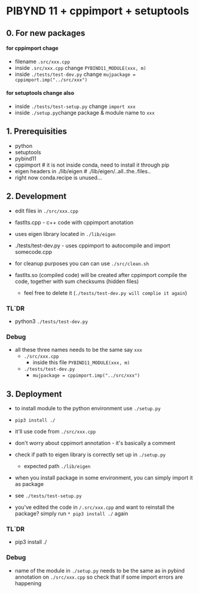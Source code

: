 # PIBYND 11 + cppimport + setuptools

## 0. For new packages

#### for cppimport chage
* filename `.src/xxx.cpp`
* inside   `.src/xxx.cpp` change `PYBIND11_MODULE(xxx, m)`
* inside   `./tests/test-dev.py` change `mujpackage = cppimport.imp("../src/xxx")`

#### for setuptools change also
* inside `./tests/test-setup.py` change `import xxx`
* inside `./setup.py`change package & module name to `xxx`


## 1. Prerequisities
* python
* setuptools
* pybind11
* cppimport # it is not inside conda, need to install it through pip
* eigen headers in ./lib/eigen # ./lib/eigen/..all..the..files..
* right now conda.recipe is unused...

## 2. Development
* edit files in `./src/xxx.cpp`
* fastlts.cpp - c++ code with cppimport anotation
* uses eigen library located in `./lib/eigen`
* ./tests/test-dev.py - uses cppimport to autocompile and import somecode.cpp
* for cleanup purposes you can can use `./src/clean.sh`

* fastlts.so (compiled code) will be created after cppimport compile the code, together with sum checksums (hidden files)
    * feel free to delete it (`./tests/test-dev.py will complie it again`)

### TL`DR
* python3  `./tests/test-dev.py`

### Debug
* all these three names needs to be the same say `xxx`
	* `./src/xxx.cpp`
		* inside this file `PYBIND11_MODULE(xxx, m)`
	* `./tests/test-dev.py`
		* `mujpackage = cppimport.imp("../src/xxx")`

## 3. Deployment
* to install module to the python environment use `./setup.py`
* `pip3 install ./`
* it'll use code from `./src/xxx.cpp`
* don't worry about cppimort annotation - it's basically a comment
* check if path to eigen library is correctly set up in `./setup.py`
	* expected path `./lib/eigen`
* when you install package in some environment, you can simply import it as package
* see `./tests/test-setup.py`

* you've edited the code in `/.src/xxx.cpp` and want to reinstall the package? simply run `* pip3 install ./` again

### TL`DR
* pip3 install ./

### Debug
* name of the module in `./setup.py` needs to be the same as in pybind annotation on `./src/xxx.cpp` so check that if some import errors are happening

